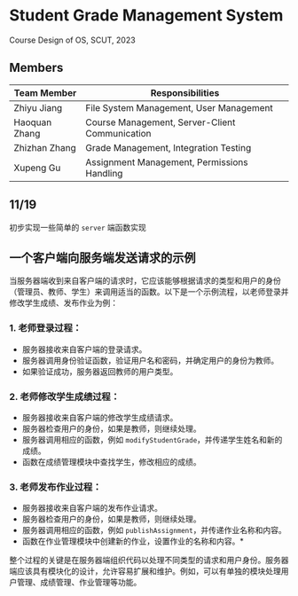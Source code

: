# Student Grade Management System
Course Design of OS, SCUT, 2023


## Members

| Team Member | Responsibilities                       |
|-------------|----------------------------------------|
| Zhiyu Jiang    | File System Management, User Management|
| Haoquan Zhang  | Course Management, Server-Client Communication |
| Zhizhan Zhang  | Grade Management, Integration Testing  |
| Xupeng Gu      | Assignment Management, Permissions Handling |

## 11/19
初步实现一些简单的 `server` 端函数实现


## 一个客户端向服务端发送请求的示例

当服务器端收到来自客户端的请求时，它应该能够根据请求的类型和用户的身份（管理员、教师、学生）来调用适当的函数。以下是一个示例流程，以老师登录并修改学生成绩、发布作业为例：

### 1. 老师登录过程：

* 服务器接收来自客户端的登录请求。
* 服务器调用身份验证函数，验证用户名和密码，并确定用户的身份为教师。
* 如果验证成功，服务器返回教师的用户类型。

### 2. 老师修改学生成绩过程：

* 服务器接收来自客户端的修改学生成绩请求。
* 服务器检查用户的身份，如果是教师，则继续处理。
* 服务器调用相应的函数，例如 `modifyStudentGrade`，并传递学生姓名和新的成绩。
* 函数在成绩管理模块中查找学生，修改相应的成绩。

### 3. 老师发布作业过程：

* 服务器接收来自客户端的发布作业请求。
* 服务器检查用户的身份，如果是教师，则继续处理。
* 服务器调用相应的函数，例如 `publishAssignment`，并传递作业名称和内容。
* 函数在作业管理模块中创建新的作业，设置作业的名称和内容。*

整个过程的关键是在服务器端组织代码以处理不同类型的请求和用户身份。服务器端应该具有模块化的设计，允许容易扩展和维护。例如，可以有单独的模块处理用户管理、成绩管理、作业管理等功能。